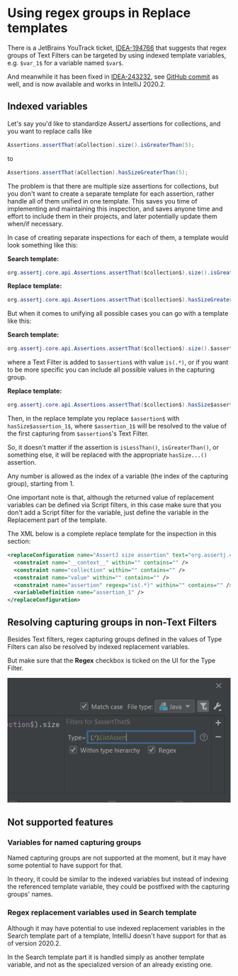 # Using regex groups in Replace templates

There is a JetBrains YouTrack ticket, [IDEA-194766](https://youtrack.jetbrains.com/issue/IDEA-194766) that suggests
that regex groups of Text Filters can be targeted by using indexed template variables, e.g. `$var_1$` for a variable named `$var$`.

And meanwhile it has been fixed in [IDEA-243232](https://youtrack.jetbrains.com/issue/IDEA-243232), see [GitHub commit](https://github.com/JetBrains/intellij-community/commit/345f5a1d121979763d007b8041ff79516edc770a) as well,
and is now available and works in IntelliJ 2020.2.

## Indexed variables

Let's say you'd like to standardize AssertJ assertions for collections, and you want to replace calls like

```java
Assertions.assertThat(aCollection).size().isGreaterThan(5);
```

to

```java
Assertions.assertThat(aCollection).hasSizeGreaterThan(5);
```

The problem is that there are multiple size assertions for collections, but you don't want to create a separate template for each assertion,
rather handle all of them unified in one template. This saves you time of implementing and maintaining this inspection, and saves anyone time and effort
to include them in their projects, and later potentially update them when/if necessary.

In case of creating separate inspections for each of them, a template would look something like this:

**Search template:**

```java
org.assertj.core.api.Assertions.assertThat($collection$).size().isGreaterThan($value$);
```

**Replace template:**

```java
org.assertj.core.api.Assertions.assertThat($collection$).hasSizeGreaterThan($value$);
```

But when it comes to unifying all possible cases you can go with a template like this:

**Search template:**

```java
org.assertj.core.api.Assertions.assertThat($collection$).size().$assertion$($value$);
```

where a Text Filter is added to `$assertion$` with value `is(.*)`, or if you want to be more specific you can include all possible values in the capturing group.

**Replace template:**

```java
org.assertj.core.api.Assertions.assertThat($collection$).hasSize$assertion_1$($value$);
```

Then, in the replace template you replace `$assertion$` with `hasSize$assertion_1$`, where `$assertion_1$` will be resolved to the value of the first capturing from `$assertion$`'s Text Filter.

So, it doesn't matter if the assertion is `isLessThan()`, `isGreaterThan()`, or something else, it will be replaced with the appropriate `hasSize...()` assertion.

Any number is allowed as the index of a variable (the index of the capturing group), starting from 1.

One important note is that, although the returned value of replacement variables can be defined via Script filters, in this case make sure that you don't add a Script filter
for the variable, just define the variable in the Replacement part of the template. 

The XML below is a complete replace template for the inspection in this section:

```xml
<replaceConfiguration name="AssertJ size assertion" text="org.assertj.core.api.Assertions.assertThat($collection$).size().$assertion$($value$);" recursive="false" caseInsensitive="true" type="JAVA" pattern_context="default" reformatAccordingToStyle="true" shortenFQN="true" replacement="org.assertj.core.api.Assertions.assertThat($collection$).hasSize$assertion_1$($value$);">
  <constraint name="__context__" within="" contains="" />
  <constraint name="collection" within="" contains="" />
  <constraint name="value" within="" contains="" />
  <constraint name="assertion" regexp="is(.*)" within="" contains="" />
  <variableDefinition name="assertion_1" />
</replaceConfiguration>
``` 

## Resolving capturing groups in non-Text Filters

Besides Text filters, regex capturing groups defined in the values of Type Filters can also be resolved by indexed replacement variables.

But make sure that the **Regex** checkbox is ticked on the UI for the Type Filter.

![capturing_group_in_type_filter](images/45-capturing-group-in-type-filter.PNG) 

## Not supported features

### Variables for named capturing groups

Named capturing groups are not supported at the moment, but it may have some potential to have support for that.

In theory, it could be similar to the indexed variables but instead of indexing the referenced template variable, they could be postfixed with the capturing groups' names.

### Regex replacement variables used in Search template

Although it may have potential to use indexed replacement variables in the Search template part of a template,
IntelliJ doesn't have support for that as of version 2020.2.

In the Search template part it is handled simply as another template variable, and not as the specialized version of an already existing one.
